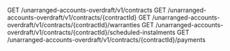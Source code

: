 GET	/unarranged-accounts-overdraft/v1/contracts
GET	/unarranged-accounts-overdraft/v1/contracts/{contractId}
GET	/unarranged-accounts-overdraft/v1/contracts/{contractId}/warranties
GET	/unarranged-accounts-overdraft/v1/contracts/{contractId}/scheduled-instalments
GET	/unarranged-accounts-overdraft/v1/contracts/{contractId}/payments
